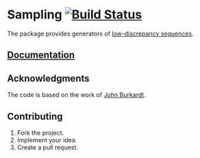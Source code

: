 # Sampling [![Build Status][status-svg]][status-url]

The package provides generators of [low-discrepancy sequences][1].

## [Documentation][doc]

## Acknowledgments

The code is based on the work of [John Burkardt][2].

## Contributing

1. Fork the project.
2. Implement your idea.
3. Create a pull request.

[1]: https://en.wikipedia.org/wiki/Low-discrepancy_sequence
[2]: http://people.sc.fsu.edu/~jburkardt

[doc]: http://godoc.org/github.com/ready-steady/sampling
[status-svg]: https://travis-ci.org/ready-steady/sampling.svg?branch=master
[status-url]: https://travis-ci.org/ready-steady/sampling
